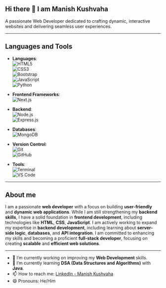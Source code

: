 ## Hi there 👋 I am Manish Kushvaha

A passionate Web Developer dedicated to crafting dynamic, interactive websites and delivering seamless user experiences.
___

## Languages and Tools

- **Languages**:  
  ![HTML5](https://img.shields.io/badge/HTML5-E34F26?style=flat-square&logo=html5&logoColor=white)  
  ![CSS3](https://img.shields.io/badge/CSS3-1572B6?style=flat-square&logo=css3&logoColor=white)  
  ![Bootstrap](https://img.shields.io/badge/Bootstrap-563D7C?style=flat-square&logo=bootstrap&logoColor=white)  
  ![JavaScript](https://img.shields.io/badge/JavaScript-F7DF1E?style=flat-square&logo=javascript&logoColor=black)  
  ![Python](https://img.shields.io/badge/Python-3776AB?style=flat-square&logo=python&logoColor=white)

- **Frontend Frameworks**:  
  ![Next.js](https://img.shields.io/badge/Next.js-000000?style=flat-square&logo=next.js&logoColor=white)

- **Backend**:  
  ![Node.js](https://img.shields.io/badge/Node.js-339933?style=flat-square&logo=node.js&logoColor=white)  
  ![Express.js](https://img.shields.io/badge/Express.js-000000?style=flat-square&logo=express&logoColor=white)

- **Databases**:  
  ![MongoDB](https://img.shields.io/badge/MongoDB-47A248?style=flat-square&logo=mongodb&logoColor=white)

- **Version Control**:  
  ![Git](https://img.shields.io/badge/Git-F05032?style=flat-square&logo=git&logoColor=white)  
  ![GitHub](https://img.shields.io/badge/GitHub-181717?style=flat-square&logo=github&logoColor=white)

- **Tools**:  
  ![Terminal](https://img.shields.io/badge/Terminal-2A2A2A?style=flat-square&logo=gnome-terminal&logoColor=white)  
  ![VS Code](https://img.shields.io/badge/VS_Code-007ACC?style=flat-square&logo=visual-studio-code&logoColor=white)
  
___

## About me

I am a passionate **web developer** with a focus on building **user-friendly** and **dynamic web applications**. While I am still strengthening my **backend skills**, I have a solid foundation in **frontend development**, including technologies like **HTML**, **CSS**, **JavaScript**. I am actively working to expand my expertise in **backend development**, including learning about **server-side logic**, **databases**, and **API integration**. I am committed to enhancing my skills and becoming a proficient **full-stack developer**, focusing on creating **scalable** and **efficient web solutions**.

___

- 🔭 I’m currently working on improving my **Web Development** skills.
- 🌱 I’m currently learning **DSA (Data Structures and Algorithms)** with **Java**.
- 📫 How to reach me: [LinkedIn - Manish Kushvaha](https://www.linkedin.com/in/manishkushvaha/)
- 😄 Pronouns: He/Him


